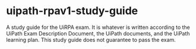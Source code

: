 # uipath-rpav1-study-guide
A study guide for the UiRPA exam. It is whatever is written according to the UiPath Exam Description Document, the UiPath documents, and the UiPath learning plan. This study guide does not guarantee to pass the exam.
